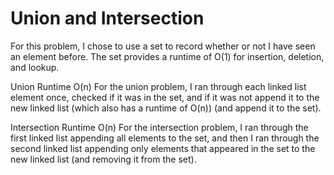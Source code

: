 # Union and Intersection
For this problem, I chose to use a set to record whether or not I have seen an element before.  The set provides a runtime of O(1) for insertion, deletion, and lookup.

Union Runtime O(n)
For the union problem, I ran through each linked list element once, checked if it was in the set, and if it was not append it to the new linked list (which also has a runtime of O(n)) (and append it to the set).

Intersection Runtime O(n)
For the intersection problem, I ran through the first linked list appending all elements to the set, and then I ran through the second linked list appending only elements that appeared in the set to the new linked list (and removing it from the set).